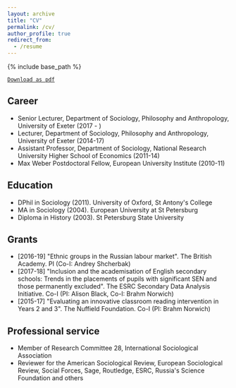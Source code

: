 ```yaml
---
layout: archive
title: "CV"
permalink: /cv/
author_profile: true
redirect_from:
  - /resume
---
```


{% include base_path %}

[`Download as pdf`](../filespubs/CV_Bessudnov.pdf)

Career
------
* Senior Lecturer, Department of Sociology, Philosophy and Anthropology, University of Exeter (2017 - )
* Lecturer, Department of Sociology, Philosophy and Anthropology, University of Exeter (2014-17)
* Assistant Professor, Department of Sociology, National Research University Higher School of Economics (2011-14)
* Max Weber Postdoctoral Fellow, European University Institute (2010-11)

Education
------
* DPhil in Sociology (2011). University of Oxford, St Antony's College
* MA in Sociology (2004). European University at St Petersburg
* Diploma in History (2003). St Petersburg State University
  
Grants
------
* [2016-19] "Ethnic groups in the Russian labour market". The British Academy. PI (Co-I: Andrey Shcherbak)
* [2017-18] "Inclusion and the academisation of English secondary schools: Trends in the placements of pupils with significant SEN and those permanently excluded". The ESRC Secondary Data Analysis Initiative. Co-I (PI: Alison Black, Co-I: Brahm Norwich)
* [2015-17] "Evaluating an innovative classroom reading intervention in Years 2 and 3". The Nuffield Foundation. Co-I (PI: Brahm Norwich)

Professional service
------
* Member of Research Committee 28, International Sociological Association
* Reviewer for the American Sociological Review, European Sociological Review, Social Forces, Sage, Routledge, ESRC, Russia's Science Foundation and others  

